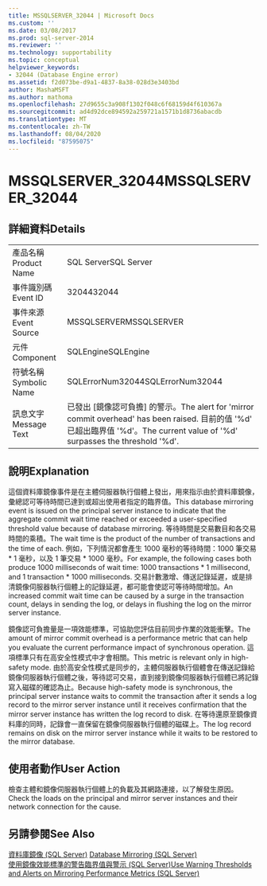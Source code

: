 ```yaml
---
title: MSSQLSERVER_32044 | Microsoft Docs
ms.custom: ''
ms.date: 03/08/2017
ms.prod: sql-server-2014
ms.reviewer: ''
ms.technology: supportability
ms.topic: conceptual
helpviewer_keywords:
- 32044 (Database Engine error)
ms.assetid: f2d073be-d9a1-4837-8a38-028d3e3403bd
author: MashaMSFT
ms.author: mathoma
ms.openlocfilehash: 27d9655c3a908f1302f048c6f68159d4f610367a
ms.sourcegitcommit: ad4d92dce894592a259721a1571b1d8736abacdb
ms.translationtype: MT
ms.contentlocale: zh-TW
ms.lasthandoff: 08/04/2020
ms.locfileid: "87595075"
---
```

# <a name="mssqlserver_32044"></a><span data-ttu-id="2b8d4-102">MSSQLSERVER_32044</span><span class="sxs-lookup"><span data-stu-id="2b8d4-102">MSSQLSERVER_32044</span></span>
    
## <a name="details"></a><span data-ttu-id="2b8d4-103">詳細資料</span><span class="sxs-lookup"><span data-stu-id="2b8d4-103">Details</span></span>  
  
|||  
|-|-|  
|<span data-ttu-id="2b8d4-104">產品名稱</span><span class="sxs-lookup"><span data-stu-id="2b8d4-104">Product Name</span></span>|<span data-ttu-id="2b8d4-105">SQL Server</span><span class="sxs-lookup"><span data-stu-id="2b8d4-105">SQL Server</span></span>|  
|<span data-ttu-id="2b8d4-106">事件識別碼</span><span class="sxs-lookup"><span data-stu-id="2b8d4-106">Event ID</span></span>|<span data-ttu-id="2b8d4-107">32044</span><span class="sxs-lookup"><span data-stu-id="2b8d4-107">32044</span></span>|  
|<span data-ttu-id="2b8d4-108">事件來源</span><span class="sxs-lookup"><span data-stu-id="2b8d4-108">Event Source</span></span>|<span data-ttu-id="2b8d4-109">MSSQLSERVER</span><span class="sxs-lookup"><span data-stu-id="2b8d4-109">MSSQLSERVER</span></span>|  
|<span data-ttu-id="2b8d4-110">元件</span><span class="sxs-lookup"><span data-stu-id="2b8d4-110">Component</span></span>|<span data-ttu-id="2b8d4-111">SQLEngine</span><span class="sxs-lookup"><span data-stu-id="2b8d4-111">SQLEngine</span></span>|  
|<span data-ttu-id="2b8d4-112">符號名稱</span><span class="sxs-lookup"><span data-stu-id="2b8d4-112">Symbolic Name</span></span>|<span data-ttu-id="2b8d4-113">SQLErrorNum32044</span><span class="sxs-lookup"><span data-stu-id="2b8d4-113">SQLErrorNum32044</span></span>|  
|<span data-ttu-id="2b8d4-114">訊息文字</span><span class="sxs-lookup"><span data-stu-id="2b8d4-114">Message Text</span></span>|<span data-ttu-id="2b8d4-115">已發出 [鏡像認可負擔] 的警示。</span><span class="sxs-lookup"><span data-stu-id="2b8d4-115">The alert for 'mirror commit overhead' has been raised.</span></span> <span data-ttu-id="2b8d4-116">目前的值 '%d' 已超出臨界值 '%d'。</span><span class="sxs-lookup"><span data-stu-id="2b8d4-116">The current value of '%d' surpasses the threshold '%d'.</span></span>|  
  
## <a name="explanation"></a><span data-ttu-id="2b8d4-117">說明</span><span class="sxs-lookup"><span data-stu-id="2b8d4-117">Explanation</span></span>  
 <span data-ttu-id="2b8d4-118">這個資料庫鏡像事件是在主體伺服器執行個體上發出，用來指示由於資料庫鏡像，彙總認可等待時間已達到或超出使用者指定的臨界值。</span><span class="sxs-lookup"><span data-stu-id="2b8d4-118">This database mirroring event is issued on the principal server instance to indicate that the aggregate commit wait time reached or exceeded a user-specified threshold value because of database mirroring.</span></span> <span data-ttu-id="2b8d4-119">等待時間是交易數目和各交易時間的乘積。</span><span class="sxs-lookup"><span data-stu-id="2b8d4-119">The wait time is the product of the number of transactions and the time of each.</span></span> <span data-ttu-id="2b8d4-120">例如，下列情況都會產生 1000 毫秒的等待時間：1000 筆交易 \* 1 毫秒，以及 1 筆交易 \* 1000 毫秒。</span><span class="sxs-lookup"><span data-stu-id="2b8d4-120">For example, the following cases both produce 1000 milliseconds of wait time: 1000 transactions \* 1 millisecond, and 1 transaction \* 1000 milliseconds.</span></span> <span data-ttu-id="2b8d4-121">交易計數激增、傳送記錄延遲，或是排清鏡像伺服器執行個體上的記錄延遲，都可能會使認可等待時間增加。</span><span class="sxs-lookup"><span data-stu-id="2b8d4-121">An increased commit wait time can be caused by a surge in the transaction count, delays in sending the log, or delays in flushing the log on the mirror server instance.</span></span>  
  
 <span data-ttu-id="2b8d4-122">鏡像認可負擔量是一項效能標準，可協助您評估目前同步作業的效能衝擊。</span><span class="sxs-lookup"><span data-stu-id="2b8d4-122">The amount of mirror commit overhead is a performance metric that can help you evaluate the current performance impact of synchronous operation.</span></span> <span data-ttu-id="2b8d4-123">這項標準只有在高安全性模式中才會相關。</span><span class="sxs-lookup"><span data-stu-id="2b8d4-123">This metric is relevant only in high-safety mode.</span></span> <span data-ttu-id="2b8d4-124">由於高安全性模式是同步的，主體伺服器執行個體會在傳送記錄給鏡像伺服器執行個體之後，等待認可交易，直到接到鏡像伺服器執行個體已將記錄寫入磁碟的確認為止。</span><span class="sxs-lookup"><span data-stu-id="2b8d4-124">Because high-safety mode is synchronous, the principal server instance waits to commit the transaction after it sends a log record to the mirror server instance until it receives confirmation that the mirror server instance has written the log record to disk.</span></span> <span data-ttu-id="2b8d4-125">在等待還原至鏡像資料庫的同時，記錄會一直保留在鏡像伺服器執行個體的磁碟上。</span><span class="sxs-lookup"><span data-stu-id="2b8d4-125">The log record remains on disk on the mirror server instance while it waits to be restored to the mirror database.</span></span>  
  
## <a name="user-action"></a><span data-ttu-id="2b8d4-126">使用者動作</span><span class="sxs-lookup"><span data-stu-id="2b8d4-126">User Action</span></span>  
 <span data-ttu-id="2b8d4-127">檢查主體和鏡像伺服器執行個體上的負載及其網路連接，以了解發生原因。</span><span class="sxs-lookup"><span data-stu-id="2b8d4-127">Check the loads on the principal and mirror server instances and their network connection for the cause.</span></span>  
  
## <a name="see-also"></a><span data-ttu-id="2b8d4-128">另請參閱</span><span class="sxs-lookup"><span data-stu-id="2b8d4-128">See Also</span></span>  
 <span data-ttu-id="2b8d4-129">[資料庫鏡像 &#40;SQL Server&#41;](../../database-engine/database-mirroring/database-mirroring-sql-server.md) </span><span class="sxs-lookup"><span data-stu-id="2b8d4-129">[Database Mirroring &#40;SQL Server&#41;](../../database-engine/database-mirroring/database-mirroring-sql-server.md) </span></span>  
 [<span data-ttu-id="2b8d4-130">使用鏡像效能標準的警告臨界值與警示 &#40;SQL Server&#41;</span><span class="sxs-lookup"><span data-stu-id="2b8d4-130">Use Warning Thresholds and Alerts on Mirroring Performance Metrics &#40;SQL Server&#41;</span></span>](../../database-engine/database-mirroring/use-warning-thresholds-and-alerts-on-mirroring-performance-metrics-sql-server.md)  
  
  
